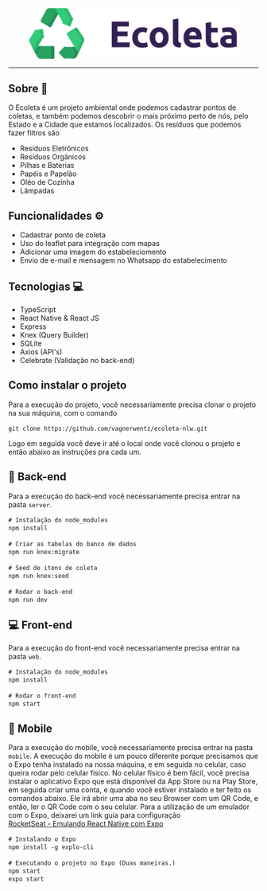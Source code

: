 <div align=center>
  <img src="https://github.com/vagnerwentz/ecoleta-nlw/blob/master/web/src/assets/logo.svg" width=420 alt="Ecoleta" />
</div>

----

## Sobre :satellite:
O Ecoleta é um projeto ambiental onde podemos cadastrar pontos de coletas, e também podemos descobrir o mais próximo
perto de nós, pelo Estado e a Cidade que estamos localizados. Os resíduos que podemos fazer filtros são

* Resíduos Eletrônicos
* Resíduos Orgânicos
* Pilhas e Baterias
* Papéis e Papelão
* Oléo de Cozinha
* Lâmpadas

## Funcionalidades :gear:
* Cadastrar ponto de coleta
* Uso do leaflet para integração com mapas
* Adicionar uma imagem do estabeleciomento
* Envio de e-mail e mensagem no Whatsapp do estabelecimento

## Tecnologias :computer:
* TypeScript
* React Native & React JS
* Express
* Knex (Query Builder)
* SQLite
* Axios (API's)
* Celebrate (Validação no back-end)

## Como instalar o projeto
Para a execução do projeto, você necessariamente precisa clonar o projeto na sua máquina, com o comando
```
git clone https://github.com/vagnerwentz/ecoleta-nlw.git
```
Logo em seguida você deve ir até o local onde você clonou o projeto e então abaixo as instruções pra cada um.

## :wrench: Back-end
Para a execução do back-end você necessariamente precisa entrar na pasta `server`.
```
# Instalação do node_modules
npm install

# Criar as tabelas do banco de dados
npm run knex:migrate

# Seed de itens de coleta
npm run knex:seed

# Rodar o back-end
npm run dev
```

## :computer: Front-end
Para a execução do front-end você necessariamente precisa entrar na pasta `web`.
```
# Instalação do node_modules
npm install

# Rodar o front-end
npm start
```

## :iphone: Mobile
Para a execução do mobile, você necessariamente precisa entrar na pasta `mobile`. A execução do mobile é um pouco diferente
porque precisamos que o Expo tenha instalado na nossa máquina, e em seguida no celular, caso queira rodar pelo celular físico.
No celular físico é bem fácil, você precisa instalar o aplicativo Expo que está disponível da App Store ou na Play Store, em seguida
criar uma conta, e quando você estiver instalado e ter feito os comandos abaixo. Ele irá abrir uma aba no seu Browser com um QR Code,
e então, ler o QR Code com o seu celular.
Para a utilização de um emulador com o Expo, deixarei um link guia para configuração </br>
[RocketSeat - Emulando React Native com Expo](https://www.youtube.com/watch?v=eSjFDWYkdxM&vl=en)

```
# Instalando o Expo
npm install -g explo-cli

# Executando o projeto no Expo (Duas maneiras.)
npm start
expo start
```
